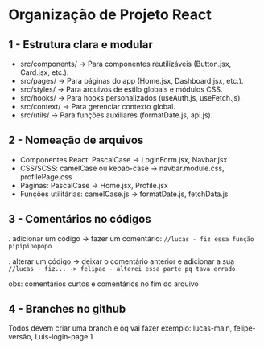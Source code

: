 # Organização de Projeto React

## 1 - Estrutura clara  e modular
- src/components/ → Para componentes reutilizáveis (Button.jsx, Card.jsx, etc.).
- src/pages/ → Para páginas do app (Home.jsx, Dashboard.jsx, etc.).
- src/styles/ → Para arquivos de estilo globais e módulos CSS.
- src/hooks/ → Para hooks personalizados (useAuth.js, useFetch.js).
- src/context/ → Para gerenciar contexto global.
- src/utils/ → Para funções auxiliares (formatDate.js, api.js).

## 2 - Nomeação de arquivos
- Componentes React: PascalCase → LoginForm.jsx, Navbar.jsx
- CSS/SCSS: camelCase ou kebab-case → navbar.module.css, profilePage.css
- Páginas: PascalCase → Home.jsx, Profile.jsx
- Funções utilitárias: camelCase.js → formatDate.js, fetchData.js

## 3 - Comentários no códigos
. adicionar um código -> fazer um comentário:
```//lucas - fiz essa função pipipipopopo```

. alterar um código -> deixar o comentário anterior e adicionar a sua
``` //lucas - fiz... -> felipao - alterei essa parte pq tava errado```

obs: comentários curtos e comentários no fim do arquivo

## 4 - Branches no github
Todos devem criar uma branch e oq vai fazer
exemplo: lucas-main, felipe-versão, Luis-login-page 1